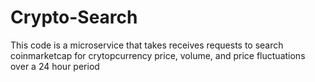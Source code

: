 # Crypto-Search
 This code is a microservice that takes receives requests to search coinmarketcap for crytopcurrency price, volume, and price fluctuations over a 24 hour period
